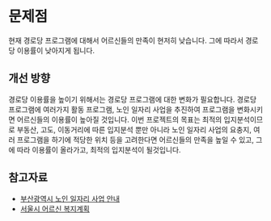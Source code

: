 # 문제점
현재 경로당 프로그램에 대해서 어르신들의 만족이 현저히 낮습니다. 그에 따라서 경로당 이용률이 낮아지게 됩니다.

## 개선 방향
경로당 이용률을 높이기 위해서는 경로당 프로그램에 대한 변화가 필요합니다. 경로당 프로그램에 여러가지 활동 프로그램, 노인 일자리 사업을 추진하여 프로그램을 변화시키면 
어르신들의 이용률이 높아질 것입니다. 이번 프로젝트의 목표는 최적의 입지분석이므로 부동산, 고도, 이동거리에 따른 입지분석 뿐만 아니라 
노인 일자리 사업의 요충지, 여러 프로그램을 하기에 적당한 위치 등을 고려한다면 어르신들의 만족을 높일 수 있고, 그에 따라 이용률이 올라가고, 최적의 입지분석이 될것입니다.

## 참고자료
- [부산광역시 노인 일자리 사업 안내](https://www.busan.go.kr/depart/welgrand0201)
- [서울시 어르신 복지계획](https://news.seoul.go.kr/welfare/archives/9417)
